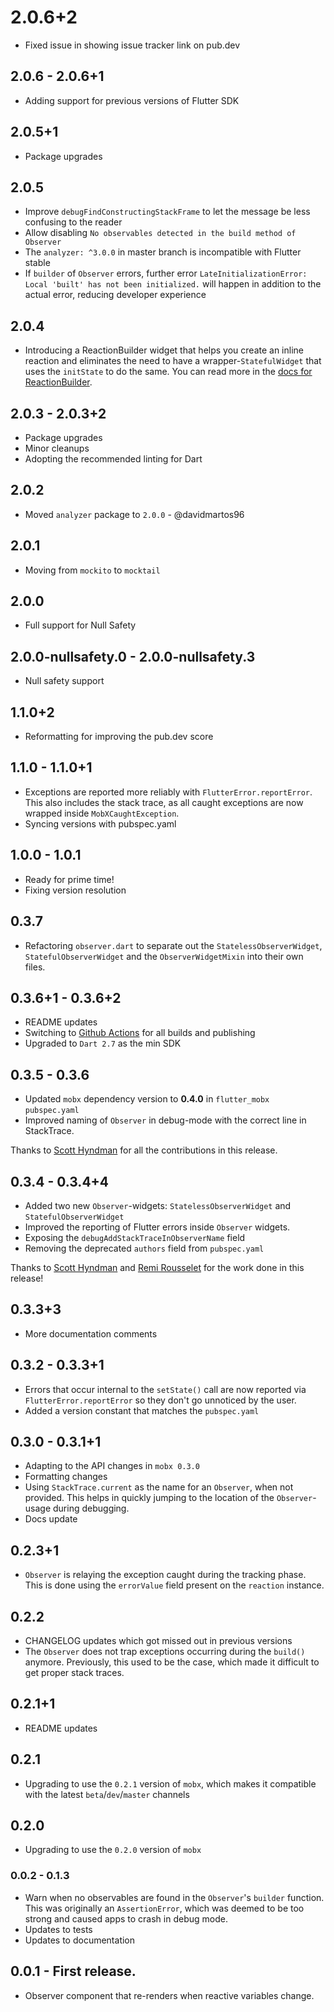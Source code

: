 # 2.0.6+2

- Fixed issue in showing issue tracker link on pub.dev

## 2.0.6 - 2.0.6+1

- Adding support for previous versions of Flutter SDK

## 2.0.5+1

- Package upgrades

## 2.0.5

- Improve `debugFindConstructingStackFrame` to let the message be less confusing to the reader
- Allow disabling `No observables detected in the build method of Observer`
- The `analyzer: ^3.0.0` in master branch is incompatible with Flutter stable
- If `builder` of `Observer` errors, further error `LateInitializationError: Local 'built' has not been initialized.` will happen in addition to the actual error, reducing developer experience

## 2.0.4

- Introducing a ReactionBuilder widget that helps you create an inline reaction and eliminates the need
  to have a wrapper-`StatefulWidget` that uses the `initState` to do the same. You can read more in the [docs for ReactionBuilder](http://mobx.netlify.app/api/observers#reactionbuilder-widget).

## 2.0.3 - 2.0.3+2

- Package upgrades
- Minor cleanups
- Adopting the recommended linting for Dart

## 2.0.2

- Moved `analyzer` package to `2.0.0` - @davidmartos96

## 2.0.1

- Moving from `mockito` to `mocktail`

## 2.0.0

- Full support for Null Safety

## 2.0.0-nullsafety.0 - 2.0.0-nullsafety.3

- Null safety support

## 1.1.0+2

- Reformatting for improving the pub.dev score

## 1.1.0 - 1.1.0+1

- Exceptions are reported more reliably with `FlutterError.reportError`. This also includes the stack trace, as all caught exceptions are now wrapped inside `MobXCaughtException`.
- Syncing versions with pubspec.yaml

## 1.0.0 - 1.0.1

- Ready for prime time!
- Fixing version resolution

## 0.3.7

- Refactoring `observer.dart` to separate out the `StatelessObserverWidget`, `StatefulObserverWidget` and the `ObserverWidgetMixin` into their own files.

## 0.3.6+1 - 0.3.6+2

- README updates
- Switching to [Github Actions](https://github.com/mobxjs/mobx.dart/actions) for all builds and publishing
- Upgraded to `Dart 2.7` as the min SDK

## 0.3.5 - 0.3.6

- Updated `mobx` dependency version to **0.4.0** in `flutter_mobx` `pubspec.yaml`
- Improved naming of `Observer` in debug-mode with the correct line in StackTrace.

Thanks to [Scott Hyndman](https://github.com/shyndman) for all the contributions in this release.

## 0.3.4 - 0.3.4+4

- Added two new `Observer`-widgets: `StatelessObserverWidget` and `StatefulObserverWidget`
- Improved the reporting of Flutter errors inside `Observer` widgets.
- Exposing the `debugAddStackTraceInObserverName` field
- Removing the deprecated `authors` field from `pubspec.yaml`

Thanks to [Scott Hyndman](https://github.com/shyndman) and [Remi Rousselet](https://github.com/rrousselGit) for the work done in this release!

## 0.3.3+3

- More documentation comments

## 0.3.2 - 0.3.3+1

- Errors that occur internal to the `setState()` call are now reported via `FlutterError.reportError` so they don't go unnoticed by the user.
- Added a version constant that matches the `pubspec.yaml`

## 0.3.0 - 0.3.1+1

- Adapting to the API changes in `mobx 0.3.0`
- Formatting changes
- Using `StackTrace.current` as the name for an `Observer`, when not provided. This helps in quickly jumping to the location of the `Observer`-usage during debugging.
- Docs update

## 0.2.3+1

- `Observer` is relaying the exception caught during the tracking phase. This is done using the `errorValue` field present on the `reaction` instance.

## 0.2.2

- CHANGELOG updates which got missed out in previous versions
- The `Observer` does not trap exceptions occurring during the `build()` anymore. Previously, this used to be the case, which made it difficult to get proper stack traces.

## 0.2.1+1

- README updates

## 0.2.1

- Upgrading to use the `0.2.1` version of `mobx`, which makes it compatible with the latest `beta`/`dev`/`master` channels

## 0.2.0

- Upgrading to use the `0.2.0` version of `mobx`

### 0.0.2 - 0.1.3

- Warn when no observables are found in the `Observer`'s `builder` function. This was originally an `AssertionError`, which was deemed to be too strong and caused apps to crash in debug mode.
- Updates to tests
- Updates to documentation

## 0.0.1 - First release.

- Observer component that re-renders when reactive variables change.
